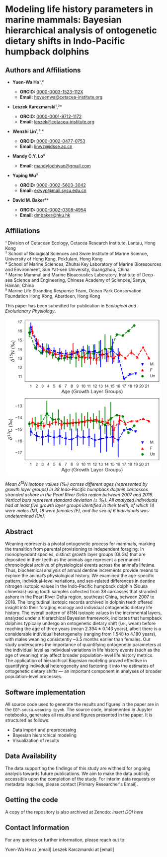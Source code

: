 # Modeling life history parameters in marine mammals: Bayesian hierarchical analysis of ontogenetic dietary shifts in Indo-Pacific humpback dolphins

## Authors and Affiliations
- **Yuen-Wa Ho**¹,²  
  - **ORCID:** [0000-0003-1523-112X](https://orcid.org/0000-0003-1523-112X)
  - **Email:** hoyuenwa@cetacea-institute.org

- **Leszek Karczmarski**¹,²\*  
  - **ORCID:** [0000-0001-9712-1172](https://orcid.org/0000-0001-9712-1172)
  - **Email:** leszek@cetacea-institute.org

- **Wenzhi Lin**¹,³,⁴  
  - **ORCID:** [0000-0002-0477-0753](https://orcid.org/0000-0002-0477-0753)
  - **Email:** linwz@idsse.ac.cn

- **Mandy C.Y. Lo**⁵  
  - **Email:** mandylochiyan@gmail.com

- **Yuping Wu**³  
  - **ORCID:** [0000-0002-5603-3042](https://orcid.org/0000-0002-5603-3042)
  - **Email:** exwyp@mail.sysu.edu.cn

- **David M. Baker**²\*  
  - **ORCID:** [0000-0002-0308-4954](https://orcid.org/0000-0002-0308-4954)
  - **Email:** dmbaker@hku.hk

## Affiliations

¹ Division of Cetacean Ecology, Cetacea Research Institute, Lantau, Hong Kong  
² School of Biological Sciences and Swire Institute of Marine Science, University of Hong Kong, Pokfulam, Hong Kong  
³ School of Marine Sciences, Zhuhai Key Laboratory of Marine Bioresources and Environment, Sun Yat-sen University, Guangzhou, China  
⁴ Marine Mammal and Marine Bioacoustics Laboratory, Institute of Deep-sea Science and Engineering, Chinese Academy of Sciences, Sanya, Hainan, China  
⁵ Marine Life Stranding Response Team, Ocean Park Conservation Foundation Hong Kong, Aberdeen, Hong Kong


This paper has been submitted for publication in *Ecological and Evolutionary Physiology*.

![](Figure.png)

*Mean δ<sup>15</sup>N isotope values (‰) across different ages (represented by growth layer groups) in 38 Indo-Pacific humpback dolphin carcasses stranded ashore in the Pearl River Delta region between 2007 and 2018. Vertical bars represent standard deviation (± ‰). All analyzed individuals had at least five growth layer groups identified in their teeth, of which 14 were males (M), 18 were females (F), and the sex of 6 individuals was undetermined (Un).*


## Abstract
Weaning represents a pivotal ontogenetic process for mammals, marking the transition from parental provisioning to independent foraging.  In monophyodont species, distinct growth layer groups (GLGs) that are deposited in their teeth as the animals age represent a permanent chronological archive of physiological events across the animal’s lifetime.  Thus, biochemical analysis of annual dentine increments provide means to explore the animal’s physiological history.  We examined the age-specific pattern, individual-level variations, and sex-related differences in dentine nitrogen isotopic values in the Indo-Pacific humpback dolphin (Sousa chinensis) using tooth samples collected from 38 carcasses that stranded ashore in the Pearl River Delta region, southeast China, between 2007 to 2018. The longitudinal isotopic records archived in dolphin teeth offered insight into their foraging ecology and individual ontogenetic dietary life history. The overall pattern of δ15N isotopic values in the incremental layers, analyzed under a hierarchical Bayesian framework, indicates that humpback dolphins typically undergo an ontogenetic dietary shift (i.e., wean) before reaching the age of three years (mean 2.394 ± 0.143 years), albeit there is a considerable individual heterogeneity (ranging from 1.548 to 4.180 years), with males weaning consistently ~3.5 months earlier than females. Our study underscores the importance of quantifying ontogenetic parameters at the individual level as individual variations in life history events (such as the age of weaning) may affect broader population-level life history metrics. The application of hierarchical Bayesian modeling proved effective in quantifying individual heterogeneity and factoring it into the estimates of ontogenetic dietary  shifts — an important component in analyses of broader population-level processes.

## Software implementation
All source code used to generate the results and figures in the paper are in the `EEP-sousa-weaning.ipynb`.
The source code, implemented in Jupyter notebooks, generates all results and figures presented in the paper. It is structured as follows:
- Data import and preprocessing
- Bayesian hierarchical modeling
- Visualization of results

## Data Availability
The data supporting the findings of this study are withheld for ongoing analysis towards future publications. We aim to make the data publicly accessible upon the completion of the study. For interim data requests or metadata inquiries, please contact [Primary Researcher's Email].

## Getting the code
A copy of the repository is also archived at Zenodo: *insert DOI here*

## Contact Information
For any queries or further information, please reach out to:

Yuen-Wa Ho at [email]
Leszek Karczmarski at [email]